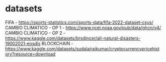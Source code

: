# datasets
FIFA - https://sports-statistics.com/sports-data/fifa-2022-dataset-csvs/
CAMBIO CLIMATICO - OP 1 - https://www.ncei.noaa.gov/pub/data/ghcn/v4/
CAMBIO CLIMATICO - OP 2 - https://www.kaggle.com/datasets/brsdincer/all-natural-disasters-19002021-eosdis
BLOCKCHAIN - https://www.kaggle.com/datasets/sudalairajkumar/cryptocurrencypricehistory?resource=download
